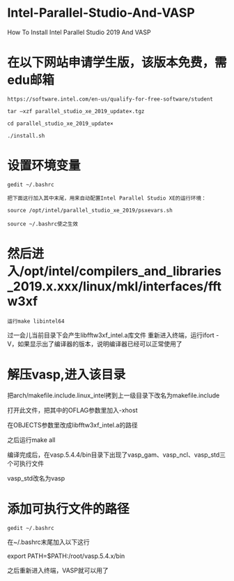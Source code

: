# Intel-Parallel-Studio-And-VASP
How To Install Intel Parallel Studio 2019 And VASP
# 在以下网站申请学生版，该版本免费，需edu邮箱
```
https://software.intel.com/en-us/qualify-for-free-software/student

tar –xzf parallel_studio_xe_2019_update×.tgz

cd parallel_studio_xe_2019_update×

./install.sh
```
# 设置环境变量
```
gedit ~/.bashrc

把下面这行加入其中末尾，用来自动配置Intel Parallel Studio XE的运行环境：

source /opt/intel/parallel_studio_xe_2019/psxevars.sh

source ~/.bashrc使之生效
```
# 然后进入/opt/intel/compilers_and_libraries_2019.x.xxx/linux/mkl/interfaces/fftw3xf
```
运行make libintel64
```
过一会儿当前目录下会产生libfftw3xf_intel.a库文件
重新进入终端，运行ifort -V，如果显示出了编译器的版本，说明编译器已经可以正常使用了

# 解压vasp,进入该目录
把arch/makefile.include.linux_intel拷到上一级目录下改名为makefile.include

打开此文件，把其中的OFLAG参数里加入-xhost

在OBJECTS参数里改成libfftw3xf_intel.a的路径

之后运行make all

编译完成后，在vasp.5.4.4/bin目录下出现了vasp_gam、vasp_ncl、vasp_std三个可执行文件

vasp_std改名为vasp
# 添加可执行文件的路径
```
gedit ~/.bashrc
```
在~/.bashrc末尾加入以下这行

export PATH=$PATH:/root/vasp.5.4.x/bin

之后重新进入终端，VASP就可以用了



